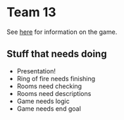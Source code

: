 # Team 13
See  [here](https://github.com/jackbo11/cm1101_team13_game/wiki) for information on the game.

## Stuff that needs doing
 - Presentation!
 - Ring of fire needs finishing
 - Rooms need checking
 - Rooms need descriptions
 - Game needs logic
 - Game needs end goal
